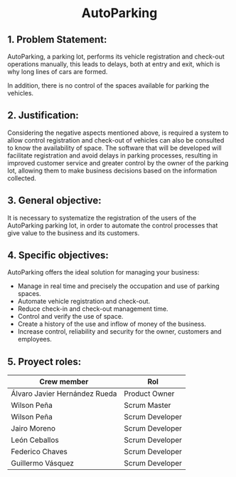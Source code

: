 <h1 align="center">AutoParking</h1>

## 1. Problem Statement:
AutoParking, a parking lot, performs its vehicle registration and check-out operations manually, this leads to delays, both at entry and exit, which is why long lines of cars are formed.

In addition, there is no control of the spaces available for parking the vehicles.

## 2.	Justification:
Considering the negative aspects mentioned above, is required a system to allow control registration and check-out of vehicles can also be consulted to know the availability of space.
The software that will be developed will facilitate registration and avoid delays in parking processes, resulting in improved customer service and greater control by the owner of the parking lot, allowing them to make business decisions based on the information collected. 

## 3.	General objective:
It is necessary to systematize the registration of the users of the AutoParking parking lot, in order to automate the control processes that give value to the business and its customers.

## 4.	Specific objectives:
AutoParking offers the ideal solution for managing your business:
- Manage in real time and precisely the occupation and use of parking spaces.
- Automate vehicle registration and check-out.
- Reduce check-in and check-out management time.
- Control and verify the use of space.
- Create a history of the use and inflow of money of the business.
- Increase control, reliability and security for the owner, customers and employees.

## 5.	Proyect roles:
Crew member    | Rol
-------|---------------
Álvaro Javier Hernández Rueda | Product Owner
Wilson Peña | Scrum Master
Wilson Peña | Scrum Developer
Jairo Moreno | Scrum Developer
León Ceballos | Scrum Developer
Federico Chaves | Scrum Developer
Guillermo Vásquez | Scrum Developer
